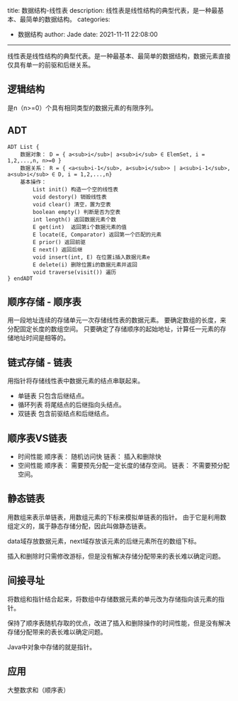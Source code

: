 title: 数据结构-线性表
description: 线性表是线性结构的典型代表，是一种最基本、最简单的数据结构。
categories:
  - 数据结构
author: Jade
date: 2021-11-11 22:08:00
---
线性表是线性结构的典型代表。是一种最基本、最简单的数据结构，数据元素直接仅具有单一的前驱和后继关系。

## 逻辑结构
是n（n>=0）个具有相同类型的数据元素的有限序列。

## ADT
```
ADT List {
	数据对象： D = { a<sub>i</sub>| a<sub>i</sub> ∈ ElemSet, i = 1,2,...,n, n>=0 }
	数据关系： R = { <a<sub>i-1</sub>, a<sub>i</sub>> | a<sub>i-1</sub>, a<sub>i</sub> ∈ D, i = 1,2,...,n}
	基本操作： 
		List init() 构造一个空的线性表
		void destory() 销毁线性表
		void clear() 清空，置为空表
		boolean empty() 判断是否为空表
		int length() 返回数据元素个数 
		E get(int)  返回第i个数据元素的值
		E locate(E, Comparator) 返回第一个匹配的元素 
		E prior() 返回前驱
		E next() 返回后继
		void insert(int, E) 在位置i插入数据元素e 
		E delete(i) 删除位置i的数据元素并返回
		void traverse(visit()) 遍历 
} endADT
```

## 顺序存储 - 顺序表
用一段地址连续的存储单元一次存储线性表的数据元素。
要确定数组的长度，来分配固定长度的数组空间。
只要确定了存储顺序的起始地址，计算任一元素的存储地址时间是相等的。

## 链式存储 - 链表
用指针将存储线性表中数据元素的结点串联起来。
- 单链表
	只包含后继结点。
- 循环列表
	将尾结点的后继指向头结点。
- 双链表
	包含前驱结点和后继结点。

## 顺序表VS链表
- 时间性能
顺序表： 随机访问快
链表： 插入和删除快
- 空间性能
顺序表： 需要预先分配一定长度的储存空间。
链表： 不需要预分配空间。
	
## 静态链表
用数组来表示单链表，用数组元素的下标来模拟单链表的指针。
由于它是利用数组定义的，属于静态存储分配，因此叫做静态链表。

data域存放数据元素，next域存放该元素的后继元素所在的数组下标。

插入和删除时只需修改游标，但是没有解决存储分配带来的表长难以确定问题。

## 间接寻址
将数组和指针结合起来，将数组中存储数据元素的单元改为存储指向该元素的指针。

保持了顺序表随机存取的优点，改进了插入和删除操作的时间性能，但是没有解决存储分配带来的表长难以确定问题。

Java中对象中存储的就是指针。

## 应用
大整数求和（顺序表）